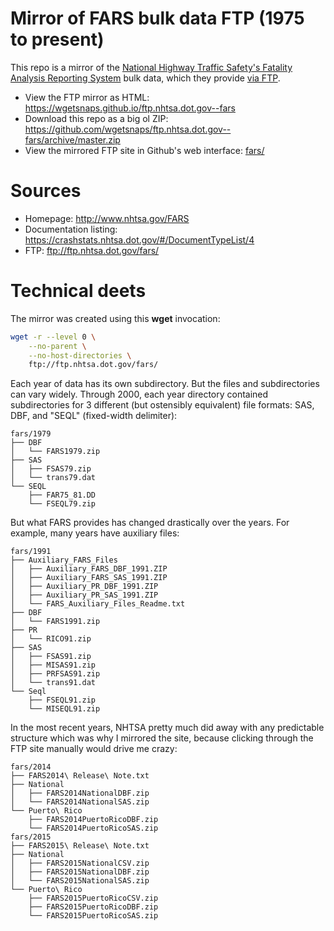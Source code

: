 # Mirror of FARS bulk data FTP (1975 to present)

This repo is a mirror of the [National Highway Traffic Safety's Fatality Analysis Reporting System](http://www.nhtsa.gov/FARS) bulk data, which they provide [via FTP](ftp://ftp.nhtsa.dot.gov/fars/). 



- View the FTP mirror as HTML: https://wgetsnaps.github.io/ftp.nhtsa.dot.gov--fars
- Download this repo as a big ol ZIP: https://github.com/wgetsnaps/ftp.nhtsa.dot.gov--fars/archive/master.zip
- View the mirrored FTP site in Github's web interface: [fars/](fars/)





# Sources

- Homepage: http://www.nhtsa.gov/FARS
- Documentation listing: https://crashstats.nhtsa.dot.gov/#/DocumentTypeList/4
- FTP: ftp://ftp.nhtsa.dot.gov/fars/






# Technical deets


The mirror was created using this __wget__ invocation:


```sh
wget -r --level 0 \
    --no-parent \
    --no-host-directories \
    ftp://ftp.nhtsa.dot.gov/fars/
```



Each year of data has its own subdirectory. But the files and subdirectories can vary widely. Through 2000, each year directory contained subdirectories for 3 different (but ostensibly equivalent) file formats: SAS, DBF, and "SEQL" (fixed-width delimiter):


```
fars/1979
├── DBF
│   └── FARS1979.zip
├── SAS
│   ├── FSAS79.zip
│   └── trans79.dat
└── SEQL
    ├── FAR75_81.DD
    └── FSEQL79.zip
```


But what FARS provides has changed drastically over the years. For example, many years have auxiliary files:


```
fars/1991
├── Auxiliary_FARS_Files
│   ├── Auxiliary_FARS_DBF_1991.ZIP
│   ├── Auxiliary_FARS_SAS_1991.ZIP
│   ├── Auxiliary_PR_DBF_1991.ZIP
│   ├── Auxiliary_PR_SAS_1991.ZIP
│   └── FARS_Auxiliary_Files_Readme.txt
├── DBF
│   └── FARS1991.zip
├── PR
│   └── RICO91.zip
├── SAS
│   ├── FSAS91.zip
│   ├── MISAS91.zip
│   ├── PRFSAS91.zip
│   └── trans91.dat
└── Seql
    ├── FSEQL91.zip
    └── MISEQL91.zip
```

In the most recent years, NHTSA pretty much did away with any predictable structure which was why I mirrored the site, because clicking through the FTP site manually would drive me crazy:


```
fars/2014
├── FARS2014\ Release\ Note.txt
├── National
│   ├── FARS2014NationalDBF.zip
│   └── FARS2014NationalSAS.zip
└── Puerto\ Rico
    ├── FARS2014PuertoRicoDBF.zip
    └── FARS2014PuertoRicoSAS.zip
fars/2015
├── FARS2015\ Release\ Note.txt
├── National
│   ├── FARS2015NationalCSV.zip
│   ├── FARS2015NationalDBF.zip
│   └── FARS2015NationalSAS.zip
└── Puerto\ Rico
    ├── FARS2015PuertoRicoCSV.zip
    ├── FARS2015PuertoRicoDBF.zip
    └── FARS2015PuertoRicoSAS.zip
```





